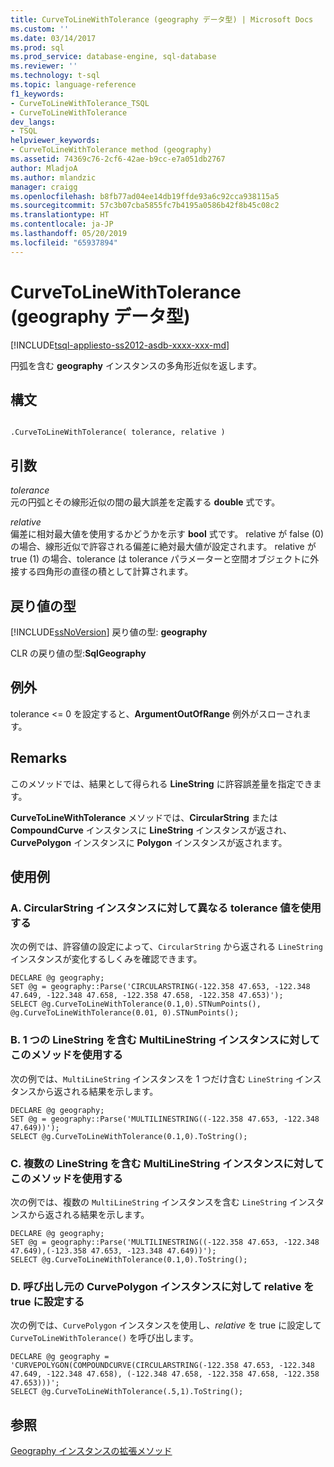 ```yaml
---
title: CurveToLineWithTolerance (geography データ型) | Microsoft Docs
ms.custom: ''
ms.date: 03/14/2017
ms.prod: sql
ms.prod_service: database-engine, sql-database
ms.reviewer: ''
ms.technology: t-sql
ms.topic: language-reference
f1_keywords:
- CurveToLineWithTolerance_TSQL
- CurveToLineWithTolerance
dev_langs:
- TSQL
helpviewer_keywords:
- CurveToLineWithTolerance method (geography)
ms.assetid: 74369c76-2cf6-42ae-b9cc-e7a051db2767
author: MladjoA
ms.author: mlandzic
manager: craigg
ms.openlocfilehash: b8fb77ad04ee14db19ffde93a6c92cca938115a5
ms.sourcegitcommit: 57c3b07cba5855fc7b4195a0586b42f8b45c08c2
ms.translationtype: HT
ms.contentlocale: ja-JP
ms.lasthandoff: 05/20/2019
ms.locfileid: "65937894"
---
```

# <a name="curvetolinewithtolerance-geography-data-type"></a>CurveToLineWithTolerance (geography データ型)
[!INCLUDE[tsql-appliesto-ss2012-asdb-xxxx-xxx-md](../../includes/tsql-appliesto-ss2012-asdb-xxxx-xxx-md.md)]

円弧を含む **geography** インスタンスの多角形近似を返します。  
  
## <a name="syntax"></a>構文  
  
```  
  
.CurveToLineWithTolerance( tolerance, relative )  
```  
  
## <a name="arguments"></a>引数  
_tolerance_  
元の円弧とその線形近似の間の最大誤差を定義する **double** 式です。  
  
_relative_  
偏差に相対最大値を使用するかどうかを示す **bool** 式です。 relative が false (0) の場合、線形近似で許容される偏差に絶対最大値が設定されます。 relative が true (1) の場合、tolerance は tolerance パラメーターと空間オブジェクトに外接する四角形の直径の積として計算されます。  
  
## <a name="return-types"></a>戻り値の型  
[!INCLUDE[ssNoVersion](../../includes/ssnoversion-md.md)] 戻り値の型: **geography**  
  
CLR の戻り値の型:**SqlGeography**  
  
## <a name="exceptions"></a>例外  
tolerance <= 0 を設定すると、**ArgumentOutOfRange** 例外がスローされます。  
  
## <a name="remarks"></a>Remarks  
このメソッドでは、結果として得られる **LineString** に許容誤差量を指定できます。  
  
**CurveToLineWithTolerance** メソッドでは、**CircularString** または **CompoundCurve** インスタンスに **LineString** インスタンスが返され、**CurvePolygon** インスタンスに **Polygon** インスタンスが返されます。  
  
## <a name="examples"></a>使用例  
  
### <a name="a-using-different-tolerance-values-on-a-circularstring-instance"></a>A. CircularString インスタンスに対して異なる tolerance 値を使用する  
次の例では、許容値の設定によって、`CircularString` から返される `LineString` インスタンスが変化するしくみを確認できます。  
  
```
DECLARE @g geography;  
SET @g = geography::Parse('CIRCULARSTRING(-122.358 47.653, -122.348 47.649, -122.348 47.658, -122.358 47.658, -122.358 47.653)');  
SELECT @g.CurveToLineWithTolerance(0.1,0).STNumPoints(), @g.CurveToLineWithTolerance(0.01, 0).STNumPoints();
```  
  
### <a name="b-using-the-method-on-a-multilinestring-instance-containing-one-linestring"></a>B. 1 つの LineString を含む MultiLineString インスタンスに対してこのメソッドを使用する  
次の例では、`MultiLineString` インスタンスを 1 つだけ含む `LineString` インスタンスから返される結果を示します。  
  
```
DECLARE @g geography;  
SET @g = geography::Parse('MULTILINESTRING((-122.358 47.653, -122.348 47.649))');  
SELECT @g.CurveToLineWithTolerance(0.1,0).ToString();
```  
  
### <a name="c-using-the-method-on-a-multilinestring-instance-containing-multiple-linestrings"></a>C. 複数の LineString を含む MultiLineString インスタンスに対してこのメソッドを使用する  
次の例では、複数の `MultiLineString` インスタンスを含む `LineString` インスタンスから返される結果を示します。  
  
```
DECLARE @g geography;  
SET @g = geography::Parse('MULTILINESTRING((-122.358 47.653, -122.348 47.649),(-123.358 47.653, -123.348 47.649))');  
SELECT @g.CurveToLineWithTolerance(0.1,0).ToString();
```  
  
### <a name="d-setting-relative-to-true-for-an-invoking-curvepolygon-instance"></a>D. 呼び出し元の CurvePolygon インスタンスに対して relative を true に設定する  
次の例では、`CurvePolygon` インスタンスを使用し、*relative* を true に設定して `CurveToLineWithTolerance()` を呼び出します。  
  
```
DECLARE @g geography = 'CURVEPOLYGON(COMPOUNDCURVE(CIRCULARSTRING(-122.358 47.653, -122.348 47.649, -122.348 47.658), (-122.348 47.658, -122.358 47.658, -122.358 47.653)))';  
SELECT @g.CurveToLineWithTolerance(.5,1).ToString();
```  
  
## <a name="see-also"></a>参照  
[Geography インスタンスの拡張メソッド](../../t-sql/spatial-geography/extended-methods-on-geography-instances.md)  
  
  
